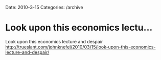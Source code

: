 Date: 2010-3-15
Categories: /archive

# Look upon this economics lectu...

Look upon this economics lecture and despair <a href="http://trueslant.com/johnknefel/2010/03/15/look-upon-this-economics-lecture-and-despair/" rel="nofollow">http://trueslant.com/johnknefel/2010/03/15/look-upon-this-economics-lecture-and-despair/</a>
